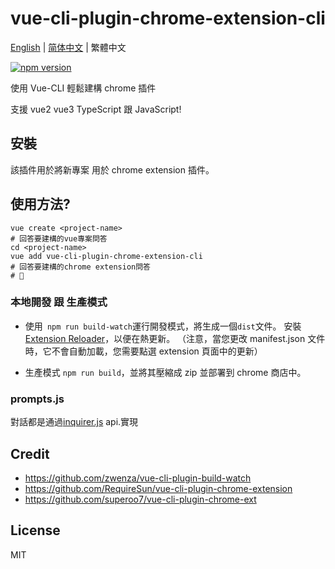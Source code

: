 # vue-cli-plugin-chrome-extension-cli

[English](./README.md) | [简体中文](./README-zh_CN.md) | 繁體中文

[![npm version](https://badge.fury.io/js/vue-cli-plugin-chrome-ext.svg)](https://www.npmjs.com/package/vue-cli-plugin-chrome-ext)

使用 Vue-CLI 輕鬆建構 chrome 插件

支援 vue2 vue3 TypeScript 跟 JavaScript!

## 安裝

該插件用於將新專案 用於 chrome extension 插件。

## 使用方法?

```
vue create <project-name>
# 回答要建構的vue專案問答
cd <project-name>
vue add vue-cli-plugin-chrome-extension-cli
# 回答要建構的chrome extension問答
# 🎉
```

### 本地開發 跟 生產模式

- 使用` npm run build-watch`運行開發模式，將生成一個`dist`文件。 安裝[Extension Reloader](https://chrome.google.com/webstore/detail/extensions-reloader/fimgfedafeadlieiabdeeaodndnlbhid)，以便在熱更新。 （注意，當您更改 manifest.json 文件時，它不會自動加載，您需要點選 extension 頁面中的更新）

- 生產模式 `npm run build`，並將其壓縮成 zip 並部署到 chrome 商店中。

### prompts.js

對話都是通過[inquirer.js](https://github.com/SBoudrias/Inquirer.js) api.實現

## Credit

- https://github.com/zwenza/vue-cli-plugin-build-watch
- https://github.com/RequireSun/vue-cli-plugin-chrome-extension
- https://github.com/superoo7/vue-cli-plugin-chrome-ext

## License

MIT
